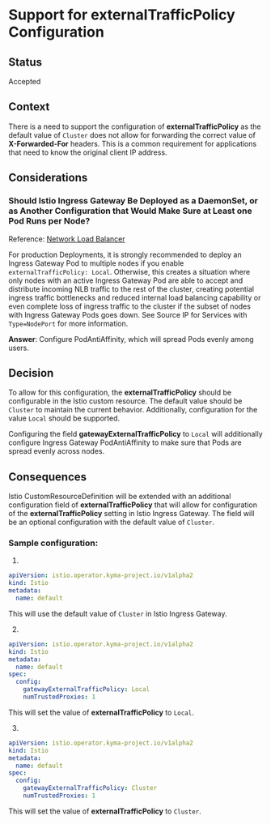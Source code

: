 # Support for **externalTrafficPolicy** Configuration

## Status

Accepted

## Context
There is a need to support the configuration of **externalTrafficPolicy** as the default value of `Cluster` does not allow for forwarding the correct value of **X-Forwarded-For** headers. This is a common requirement for applications that need to know the original client IP address.

## Considerations

### Should Istio Ingress Gateway Be Deployed as a DaemonSet, or as Another Configuration that Would Make Sure at Least one Pod Runs per Node?

Reference: [Network Load Balancer](https://istio.io/latest/docs/tasks/security/authorization/authz-ingress/#network)

For production Deployments, it is strongly recommended to deploy an Ingress Gateway Pod to multiple nodes if you enable `externalTrafficPolicy: Local`. Otherwise, this creates a situation where only nodes with an active Ingress Gateway Pod are able to accept and distribute incoming NLB traffic to the rest of the cluster, creating potential ingress traffic bottlenecks and reduced internal load balancing capability or even complete loss of ingress traffic to the cluster if the subset of nodes with Ingress Gateway Pods goes down. See Source IP for Services with `Type=NodePort` for more information.

**Answer**: Configure PodAntiAffinity, which will spread Pods evenly among users.

## Decision
To allow for this configuration, the **externalTrafficPolicy** should be configurable in the Istio custom resource. The default value should be `Cluster` to maintain the current behavior. Additionally, configuration for the value `Local` should be supported.

Configuring the field **gatewayExternalTrafficPolicy** to `Local` will additionally configure Ingress Gateway PodAntiAffinity to make sure that Pods are spread evenly across nodes.

## Consequences
Istio CustomResourceDefinition will be extended with an additional configuration field of **externalTrafficPolicy** that will allow for configuration of the **externalTrafficPolicy** setting in Istio Ingress Gateway. The field will be an optional configuration with the default value of `Cluster`.

### Sample configuration:

1.
```yaml
apiVersion: istio.operator.kyma-project.io/v1alpha2
kind: Istio
metadata:
  name: default
```
This will use the default value of `Cluster` in Istio Ingress Gateway.

2.
```yaml
apiVersion: istio.operator.kyma-project.io/v1alpha2
kind: Istio
metadata:
  name: default
spec:
  config:
    gatewayExternalTrafficPolicy: Local
    numTrustedProxies: 1
```
This will set the value of **externalTrafficPolicy** to `Local`.

3.
```yaml
apiVersion: istio.operator.kyma-project.io/v1alpha2
kind: Istio
metadata:
  name: default
spec:
  config:
    gatewayExternalTrafficPolicy: Cluster
    numTrustedProxies: 1
```
This will set the value of **externalTrafficPolicy** to `Cluster`.
